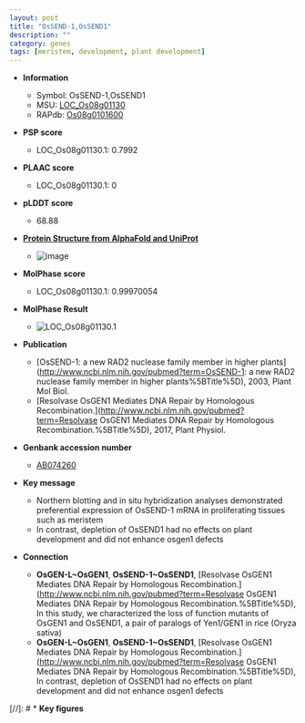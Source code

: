 ```yaml
---
layout: post
title: "OsSEND-1,OsSEND1"
description: ""
category: genes
tags: [meristem, development, plant development]
---
```


* **Information**  
    + Symbol: OsSEND-1,OsSEND1  
    + MSU: [LOC_Os08g01130](http://rice.plantbiology.msu.edu/cgi-bin/ORF_infopage.cgi?orf=LOC_Os08g01130)  
    + RAPdb: [Os08g0101600](http://rapdb.dna.affrc.go.jp/viewer/gbrowse_details/irgsp1?name=Os08g0101600)  

* **PSP score**  
    + LOC_Os08g01130.1: 0.7992 

* **PLAAC score**  
    + LOC_Os08g01130.1: 0 

* **pLDDT score**
    + 68.88

* **[Protein Structure from AlphaFold and UniProt](https://www.uniprot.org/uniprotkb/Q8W5R1/entry#structure)**
    + ![image](https://ricepsp.github.io/images/Q8/AF-Q8W5R1-F1.png)

* **MolPhase score**
    + LOC_Os08g01130.1: 0.99970054

* **MolPhase Result**
    + ![LOC_Os08g01130.1](https://304243504.github.io/Pictures/LOC_Os08g/LOC_Os08g01130.1.png)

* **Publication**  
    + [OsSEND-1: a new RAD2 nuclease family member in higher plants](http://www.ncbi.nlm.nih.gov/pubmed?term=OsSEND-1: a new RAD2 nuclease family member in higher plants%5BTitle%5D), 2003, Plant Mol Biol.
    + [Resolvase OsGEN1 Mediates DNA Repair by Homologous Recombination.](http://www.ncbi.nlm.nih.gov/pubmed?term=Resolvase OsGEN1 Mediates DNA Repair by Homologous Recombination.%5BTitle%5D), 2017, Plant Physiol.

* **Genbank accession number**  
    + [AB074260](http://www.ncbi.nlm.nih.gov/nuccore/AB074260)

* **Key message**  
    + Northern blotting and in situ hybridization analyses demonstrated preferential expression of OsSEND-1 mRNA in proliferating tissues such as meristem
    + In contrast, depletion of OsSEND1 had no effects on plant development and did not enhance osgen1 defects

* **Connection**  
    + __OsGEN-L~OsGEN1__, __OsSEND-1~OsSEND1__, [Resolvase OsGEN1 Mediates DNA Repair by Homologous Recombination.](http://www.ncbi.nlm.nih.gov/pubmed?term=Resolvase OsGEN1 Mediates DNA Repair by Homologous Recombination.%5BTitle%5D),  In this study, we characterized the loss of function mutants of OsGEN1 and OsSEND1, a pair of paralogs of Yen1/GEN1 in rice (Oryza sativa)
    + __OsGEN-L~OsGEN1__, __OsSEND-1~OsSEND1__, [Resolvase OsGEN1 Mediates DNA Repair by Homologous Recombination.](http://www.ncbi.nlm.nih.gov/pubmed?term=Resolvase OsGEN1 Mediates DNA Repair by Homologous Recombination.%5BTitle%5D),  In contrast, depletion of OsSEND1 had no effects on plant development and did not enhance osgen1 defects

[//]: # * **Key figures**  


